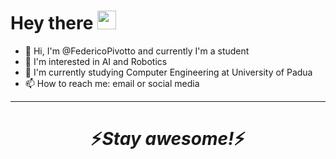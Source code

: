 <h1>
  Hey there
  <img src="https://media.giphy.com/media/hvRJCLFzcasrR4ia7z/giphy.gif" width="30px"/>
</h1>

- 👋 Hi, I'm @FedericoPivotto and currently I'm a student
- 👀 I'm interested in AI and Robotics
- 🌱 I'm currently studying Computer Engineering at University of Padua
- 📫 How to reach me: email or social media

---

<h1 align='center'>⚡️<i>Stay awesome!</i>⚡️</h1>
